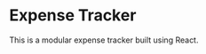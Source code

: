 # Expense Tracker

This is a modular expense tracker built using React.

<!-- ## To View

1. Fork/clone
2. `npm install` in the directory you cloned it to.
3. `npm start` to start up a local server and view the project.

- If your browser doesn't automatically open upon doing `npm start` then you can navigate to [localhost:3000](http://localhost:3000/) manually.
 -->
